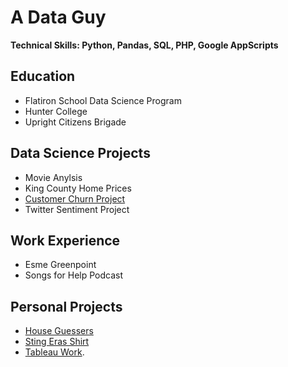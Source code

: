 
# A Data Guy

**Technical Skills: Python, Pandas, SQL, PHP, Google AppScripts**

## Education

*  Flatiron School Data Science Program
*  Hunter College
*  Upright Citizens Brigade

## Data Science Projects

*  Movie Anylsis
*  King County Home Prices
*  [Customer Churn Project](https://github.com/seanisthegood/Customer_Churn_Project)
*  Twitter Sentiment Project

## Work Experience

* Esme Greenpoint
* Songs for Help Podcast

## Personal Projects

* [House Guessers](https://www.instagram.com/houseguessers/?hl=en)
* [Sting Eras Shirt](https://stingshirt.com/)
* [Tableau Work](https://public.tableau.com/shared/KS2TBTYK3?:display_count=n&:origin=viz_share_li).
